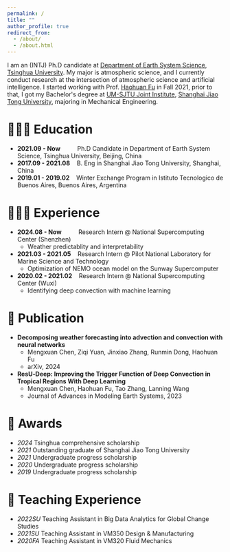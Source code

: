 ```yaml
---
permalink: /
title: ""
author_profile: true
redirect_from: 
  - /about/
  - /about.html
---
```


I am an (INTJ) Ph.D candidate at [Department of Earth System Science](https://www.dess.tsinghua.edu.cn), [Tsinghua University](https://www.tsinghua.edu.cn). My major is atmospheric science, and I currently conduct research at the intersection of atmospheric science and artificial intelligence. I started working with Prof. [Haohuan Fu](http://www.thuhpgc.net/mediawiki/index.php/Haohuan_Fu) in Fall 2021, prior to that, I got my Bachelor's degree at [UM-SJTU Joint Institute](https://www.ji.sjtu.edu.cn/cn/), [Shanghai Jiao Tong University](https://www.sjtu.edu.cn), majoring in Mechanical Engineering.

👩🏻‍🎓 Education
======
+ **2021.09 - Now** &nbsp;&nbsp;&nbsp;&nbsp;&nbsp;&nbsp;&nbsp;&nbsp; Ph.D Candidate in Department of Earth System Science, Tsinghua University, Beijing, China
+ **2017.09 - 2021.08** &nbsp;&nbsp;  B. Eng in Shanghai Jiao Tong University, Shanghai, China
+ **2019.01 - 2019.02** &nbsp;&nbsp;  Winter Exchange Program in Istituto Tecnologico de Buenos Aires, Buenos Aires, Argentina

👩🏻‍💻 Experience
======
+ **2024.08 - Now**    &nbsp;&nbsp;&nbsp;&nbsp;&nbsp;&nbsp;&nbsp;&nbsp;  Research Intern @ National Supercomputing Center (Shenzhen)
  + Weather predictablity and interpretability
+ **2021.03 - 2021.05**   &nbsp;&nbsp; Research Intern @ Pilot National Laboratory for Marine Science and Technology
  + Optimization of NEMO ocean model on the Sunway Supercomputer
+ **2020.02 - 2021.02**  &nbsp;&nbsp;  Research Intern @ National Supercomputing Center (Wuxi)
  + Identifying deep convection with machine learning

📑 Publication
======
+ **Decomposing weather forecasting into advection and convection with neural networks**
  + Mengxuan Chen, Ziqi Yuan, Jinxiao Zhang, Runmin Dong, Haohuan Fu
  + arXiv, 2024
+ **ResU‐Deep: Improving the Trigger Function of Deep Convection in Tropical Regions With Deep Learning**
  + Mengxuan Chen, Haohuan Fu, Tao Zhang, Lanning Wang
  + Journal of Advances in Modeling Earth Systems, 2023


🎯 Awards
======
+ *2024* Tsinghua comprehensive scholarship
+ *2021* Outstanding graduate of Shanghai Jiao Tong University
+ *2021* Undergraduate progress scholarship
+ *2020* Undergraduate progress scholarship
+ *2019* Undergraduate progress scholarship

📖 Teaching Experience
======
+ *2022SU* Teaching Assistant in Big Data Analytics for Global Change Studies
+ *2021SU* Teaching Assistant in VM350 Design & Manufacturing
+ *2020FA* Teaching Assistant in VM320 Fluid Mechanics

